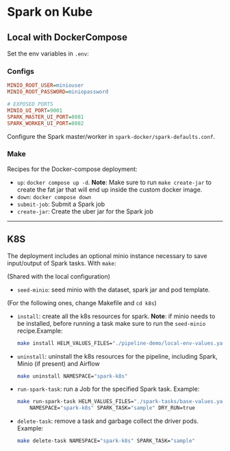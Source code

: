 # Spark on Kube

## Local with DockerCompose

Set the env variables in `.env`:

### Configs

```ini
MINIO_ROOT_USER=miniouser
MINIO_ROOT_PASSWORD=miniopassword

# EXPOSED PORTS
MINIO_UI_PORT=9001
SPARK_MASTER_UI_PORT=8081
SPARK_WORKER_UI_PORT=8082
```

Configure the Spark master/worker in `spark-docker/spark-defaults.conf`.

### Make

Recipes for the Docker-compose deployment:
- `up`: `docker compose up -d`. **Note**: Make sure to run `make create-jar` to create the fat jar that will end up inside the custom docker image.
- `down`: `docker compose down`
- `submit-job`: Submit a Spark job
- `create-jar`: Create the uber jar for the Spark job

---

## K8S

The deployment includes an optional minio instance necessary to save input/output of Spark tasks. With `make`:

(Shared with the local configuration)

- `seed-minio`: seed minio with the dataset, spark jar and pod template.

(For the following ones, change Makefile and `cd k8s`)

- `install`: create all the k8s resources for spark. **Note**: if minio needs to be installed, before running a task make sure to run the `seed-minio` recipe.Example:
    ```bash
    make install HELM_VALUES_FILES="./pipeline-demo/local-env-values.yaml" NAMESPACE="spark-k8s" DRY_RUN=true
    ```
-   `uninstall`: uninstall the k8s resources for the pipeline, including Spark, Minio (if present) and Airflow
    ```bash
    make uninstall NAMESPACE="spark-k8s"
    ```
- `run-spark-task`: run a Job for the specified Spark task. Example:
    ```bash
    make run-spark-task HELM_VALUES_FILES="./spark-tasks/base-values.yaml ./spark-tasks/local-env-values.yaml ./spark-tasks/task-values/local-sample.yaml" \
        NAMESPACE="spark-k8s" SPARK_TASK="sample" DRY_RUN=true
    ```
- `delete-task`: remove a task and garbage collect the driver pods. Example:
    ```bash
    make delete-task NAMESPACE="spark-k8s" SPARK_TASK="sample"
    ```
